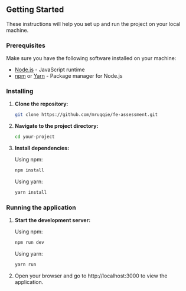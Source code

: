 ## Getting Started

These instructions will help you set up and run the project on your local machine.

### Prerequisites

Make sure you have the following software installed on your machine:

- [Node.js](https://nodejs.org/) - JavaScript runtime
- [npm](https://www.npmjs.com/) or [Yarn](https://yarnpkg.com/) - Package manager for Node.js

### Installing

1. **Clone the repository:**

   ```bash
   git clone https://github.com/mruqqie/fe-assessment.git
   ```
2. **Navigate to the project directory:**

   ```bash
   cd your-project
   ```
3. **Install dependencies:**
   
   Using npm:
   ```bash
   npm install
   ```
   Using yarn:
   ```bash
   yarn install
   ```

### Running the application
1. **Start the development server:**
   
   Using npm:
   ```bash
   npm run dev
   ```
   Using yarn:
   ```bash
   yarn run
   ```

3. Open your browser and go to http://localhost:3000 to view the application.
